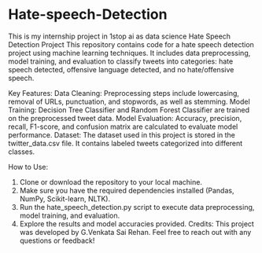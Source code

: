 # Hate-speech-Detection
This is my internship project in 1stop ai as data science 
Hate Speech Detection Project
This repository contains code for a hate speech detection project using machine learning techniques. It includes data preprocessing, model training, and evaluation to classify tweets into categories: hate speech detected, offensive language detected, and no hate/offensive speech.

Key Features:
Data Cleaning: Preprocessing steps include lowercasing, removal of URLs, punctuation, and stopwords, as well as stemming.
Model Training: Decision Tree Classifier and Random Forest Classifier are trained on the preprocessed tweet data.
Model Evaluation: Accuracy, precision, recall, F1-score, and confusion matrix are calculated to evaluate model performance.
Dataset:
The dataset used in this project is stored in the twitter_data.csv file. It contains labeled tweets categorized into different classes.

How to Use:
1. Clone or download the repository to your local machine.
2. Make sure you have the required dependencies installed (Pandas, NumPy, Scikit-learn, NLTK).
3. Run the hate_speech_detection.py script to execute data preprocessing, model training, and evaluation.
4. Explore the results and model accuracies provided.
Credits:
This project was developed by G.Venkata Sai Rehan. Feel free to reach out with any questions or feedback!

